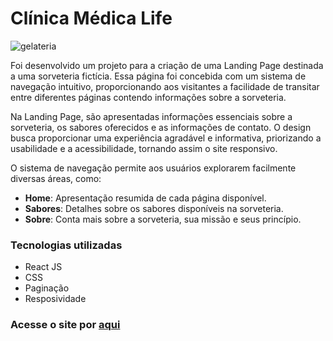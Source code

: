 # Clínica Médica Life

![gelateria](https://github.com/douglasjosebarboza/gelateria/assets/86023441/f450d552-caf8-4489-8714-2dc90381c04f)

Foi desenvolvido um projeto para a criação de uma Landing Page destinada a uma sorveteria fictícia. Essa página foi concebida com um sistema de navegação intuitivo, proporcionando aos visitantes a facilidade de transitar entre diferentes páginas contendo informações sobre a sorveteria.

Na Landing Page, são apresentadas informações essenciais sobre a sorveteria, os sabores oferecidos e as informações de contato. O design busca proporcionar uma experiência agradável e informativa, priorizando a usabilidade e a acessibilidade, tornando assim o site responsivo.

O sistema de navegação permite aos usuários explorarem facilmente diversas áreas, como:
- **Home**: Apresentação resumida de cada página disponível.
- **Sabores**: Detalhes sobre os sabores disponíveis na sorveteria.
- **Sobre**: Conta mais sobre a sorveteria, sua missão e seus princípio.

### Tecnologias utilizadas
- React JS
- CSS
- Paginação
- Resposividade

### Acesse o site por [aqui](https://gelateria-7ci2gm835-douglasjosebarboza.vercel.app/)
